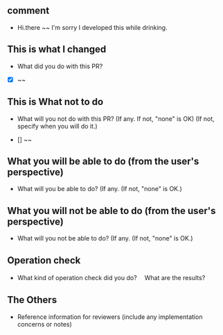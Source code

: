## comment

- Hi.there ~~ I'm sorry I developed this while drinking.

## This is what I changed

- What did you do with this PR?

* [x] ~~

## This is What not to do

- What will you not do with this PR? (If any. If not, "none" is OK) (If not, specify when you will do it.)

* [] ~~

## What you will be able to do (from the user's perspective)

- What will you be able to do? (If any. (If not, "none" is OK.)

## What you will not be able to do (from the user's perspective)

- What will you not be able to do? (If any. (If not, "none" is OK.)

## Operation check

- What kind of operation check did you do?　 What are the results?

## The Others

- Reference information for reviewers (include any implementation concerns or notes)
